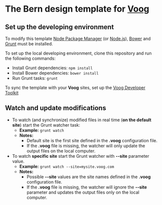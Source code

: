 # The Bern design template for [Voog](https://www.voog.com)

## Set up the developing environment
To modify this template [Node Package Manager](https://www.npmjs.org/) (or [Node.js](http://www.nodejs.org/)), [Bower](http://www.bower.io/) and [Grunt](http://www.gruntjs.com/) must be installed.

To set up the local developing environment, clone this repository and run the following commands:

* Install Grunt dependencies: ```npm install```
* Install Bower dependencies: ```bower install```
* Run Grunt tasks: ```grunt```

To sync the template with your **Voog** sites, set up the [Voog Developer Toolkit](http://www.voog.com/developers/kit)

## Watch and update modifications
* To watch (and synchronize) modified files in real time (**on the default site**) start the Grunt watcher task:
  * **Example:** ```grunt watch```
  * **Notes:**
    * Default site is the first site defined in the **.voog** configuration file.
    * If the **.voog** file is missing, the watcher will only update the output files on the local computer.
* To watch **specific site** start the Grunt watcher with **--site** parameter value.
  * **Example:** ```grunt watch --site=mysite.voog.com```
  * **Notes:**
    * Possible **--site** values are the site names defined in the **.voog** configuration file.
    * If the **.voog** file is missing, the watcher will ignore the **--site** parameter and updates the output files only on the local computer.
